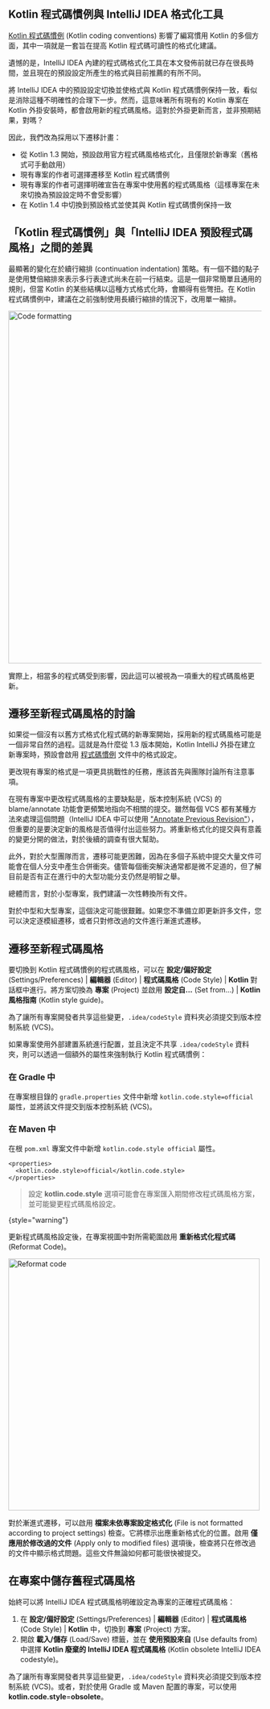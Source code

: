 [//]: # (title: 遷移至 Kotlin 程式碼風格)

## Kotlin 程式碼慣例與 IntelliJ IDEA 格式化工具

[Kotlin 程式碼慣例](coding-conventions.md) (Kotlin coding conventions) 影響了編寫慣用 Kotlin 的多個方面，其中一項就是一套旨在提高 Kotlin 程式碼可讀性的格式化建議。

遺憾的是，IntelliJ IDEA 內建的程式碼格式化工具在本文發佈前就已存在很長時間，並且現在的預設設定所產生的格式與目前推薦的有所不同。

將 IntelliJ IDEA 中的預設設定切換並使格式與 Kotlin 程式碼慣例保持一致，看似是消除這種不明確性的合理下一步。然而，這意味著所有現有的 Kotlin 專案在 Kotlin 外掛安裝時，都會啟用新的程式碼風格。這對於外掛更新而言，並非預期結果，對嗎？

因此，我們改為採用以下遷移計畫：

* 從 Kotlin 1.3 開始，預設啟用官方程式碼風格格式化，且僅限於新專案（舊格式可手動啟用）
* 現有專案的作者可選擇遷移至 Kotlin 程式碼慣例
* 現有專案的作者可選擇明確宣告在專案中使用舊的程式碼風格（這樣專案在未來切換為預設設定時不會受影響）
* 在 Kotlin 1.4 中切換到預設格式並使其與 Kotlin 程式碼慣例保持一致

## 「Kotlin 程式碼慣例」與「IntelliJ IDEA 預設程式碼風格」之間的差異

最顯著的變化在於續行縮排 (continuation indentation) 策略。有一個不錯的點子是使用雙倍縮排來表示多行表達式尚未在前一行結束。這是一個非常簡單且通用的規則，但當 Kotlin 的某些結構以這種方式格式化時，會顯得有些彆扭。在 Kotlin 程式碼慣例中，建議在之前強制使用長續行縮排的情況下，改用單一縮排。

<img src="code-formatting-diff.png" alt="Code formatting" width="700"/>

實際上，相當多的程式碼受到影響，因此這可以被視為一項重大的程式碼風格更新。

## 遷移至新程式碼風格的討論

如果從一個沒有以舊方式格式化程式碼的新專案開始，採用新的程式碼風格可能是一個非常自然的過程。這就是為什麼從 1.3 版本開始，Kotlin IntelliJ 外掛在建立新專案時，預設會啟用 [程式碼慣例](coding-conventions.md) 文件中的格式設定。

更改現有專案的格式是一項更具挑戰性的任務，應該首先與團隊討論所有注意事項。

在現有專案中更改程式碼風格的主要缺點是，版本控制系統 (VCS) 的 blame/annotate 功能會更頻繁地指向不相關的提交。雖然每個 VCS 都有某種方法來處理這個問題（IntelliJ IDEA 中可以使用 ["Annotate Previous Revision"](https://www.jetbrains.com/help/idea/investigate-changes.html)），但重要的是要決定新的風格是否值得付出這些努力。將重新格式化的提交與有意義的變更分開的做法，對於後續的調查有很大幫助。

此外，對於大型團隊而言，遷移可能更困難，因為在多個子系統中提交大量文件可能會在個人分支中產生合併衝突。儘管每個衝突解決通常都是微不足道的，但了解目前是否有正在進行中的大型功能分支仍然是明智之舉。

總體而言，對於小型專案，我們建議一次性轉換所有文件。

對於中型和大型專案，這個決定可能很艱難。如果您不準備立即更新許多文件，您可以決定逐模組遷移，或者只對修改過的文件進行漸進式遷移。

## 遷移至新程式碼風格

要切換到 Kotlin 程式碼慣例的程式碼風格，可以在 **設定/偏好設定** (Settings/Preferences) | **編輯器** (Editor) | **程式碼風格** (Code Style) | **Kotlin** 對話框中進行。將方案切換為 **專案** (Project) 並啟用 **設定自...** (Set from...) | **Kotlin 風格指南** (Kotlin style guide)。

為了讓所有專案開發者共享這些變更，`.idea/codeStyle` 資料夾必須提交到版本控制系統 (VCS)。

如果專案使用外部建置系統進行配置，並且決定不共享 `.idea/codeStyle` 資料夾，則可以透過一個額外的屬性來強制執行 Kotlin 程式碼慣例：

### 在 Gradle 中

在專案根目錄的 `gradle.properties` 文件中新增 `kotlin.code.style=official` 屬性，並將該文件提交到版本控制系統 (VCS)。

### 在 Maven 中

在根 `pom.xml` 專案文件中新增 `kotlin.code.style official` 屬性。

```
<properties>
  <kotlin.code.style>official</kotlin.code.style>
</properties>
```

>設定 **kotlin.code.style** 選項可能會在專案匯入期間修改程式碼風格方案，並可能變更程式碼風格設定。
>
{style="warning"}

更新程式碼風格設定後，在專案視圖中對所需範圍啟用 **重新格式化程式碼** (Reformat Code)。

<img src="reformat-code.png" alt="Reformat code" width="500"/>

對於漸進式遷移，可以啟用 **檔案未依專案設定格式化** (File is not formatted according to project settings) 檢查。它將標示出應重新格式化的位置。啟用 **僅應用於修改過的文件** (Apply only to modified files) 選項後，檢查將只在修改過的文件中顯示格式問題。這些文件無論如何都可能很快被提交。

## 在專案中儲存舊程式碼風格

始終可以將 IntelliJ IDEA 程式碼風格明確設定為專案的正確程式碼風格：

1. 在 **設定/偏好設定** (Settings/Preferences) | **編輯器** (Editor) | **程式碼風格** (Code Style) | **Kotlin** 中，切換到 **專案** (Project) 方案。
2. 開啟 **載入/儲存** (Load/Save) 標籤，並在 **使用預設來自** (Use defaults from) 中選擇 **Kotlin 廢棄的 IntelliJ IDEA 程式碼風格** (Kotlin obsolete IntelliJ IDEA codestyle)。

為了讓所有專案開發者共享這些變更，`.idea/codeStyle` 資料夾必須提交到版本控制系統 (VCS)。或者，對於使用 Gradle 或 Maven 配置的專案，可以使用 **kotlin.code.style**=**obsolete**。